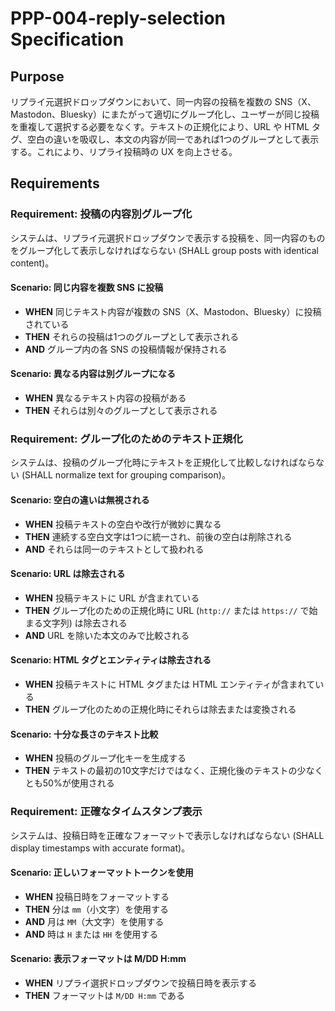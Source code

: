 # PPP-004-reply-selection Specification

## Purpose
リプライ元選択ドロップダウンにおいて、同一内容の投稿を複数の SNS（X、Mastodon、Bluesky）にまたがって適切にグループ化し、ユーザーが同じ投稿を重複して選択する必要をなくす。テキストの正規化により、URL や HTML タグ、空白の違いを吸収し、本文の内容が同一であれば1つのグループとして表示する。これにより、リプライ投稿時の UX を向上させる。
## Requirements
### Requirement: 投稿の内容別グループ化

システムは、リプライ元選択ドロップダウンで表示する投稿を、同一内容のものをグループ化して表示しなければならない (SHALL group posts with identical content)。

#### Scenario: 同じ内容を複数 SNS に投稿

- **WHEN** 同じテキスト内容が複数の SNS（X、Mastodon、Bluesky）に投稿されている
- **THEN** それらの投稿は1つのグループとして表示される
- **AND** グループ内の各 SNS の投稿情報が保持される

#### Scenario: 異なる内容は別グループになる

- **WHEN** 異なるテキスト内容の投稿がある
- **THEN** それらは別々のグループとして表示される

### Requirement: グループ化のためのテキスト正規化

システムは、投稿のグループ化時にテキストを正規化して比較しなければならない (SHALL normalize text for grouping comparison)。

#### Scenario: 空白の違いは無視される

- **WHEN** 投稿テキストの空白や改行が微妙に異なる
- **THEN** 連続する空白文字は1つに統一され、前後の空白は削除される
- **AND** それらは同一のテキストとして扱われる

#### Scenario: URL は除去される

- **WHEN** 投稿テキストに URL が含まれている
- **THEN** グループ化のための正規化時に URL (`http://` または `https://` で始まる文字列) は除去される
- **AND** URL を除いた本文のみで比較される

#### Scenario: HTML タグとエンティティは除去される

- **WHEN** 投稿テキストに HTML タグまたは HTML エンティティが含まれている
- **THEN** グループ化のための正規化時にそれらは除去または変換される

#### Scenario: 十分な長さのテキスト比較

- **WHEN** 投稿のグループ化キーを生成する
- **THEN** テキストの最初の10文字だけではなく、正規化後のテキストの少なくとも50%が使用される

### Requirement: 正確なタイムスタンプ表示

システムは、投稿日時を正確なフォーマットで表示しなければならない (SHALL display timestamps with accurate format)。

#### Scenario: 正しいフォーマットトークンを使用

- **WHEN** 投稿日時をフォーマットする
- **THEN** 分は `mm`（小文字）を使用する
- **AND** 月は `MM`（大文字）を使用する
- **AND** 時は `H` または `HH` を使用する

#### Scenario: 表示フォーマットは M/DD H:mm

- **WHEN** リプライ選択ドロップダウンで投稿日時を表示する
- **THEN** フォーマットは `M/DD H:mm` である

